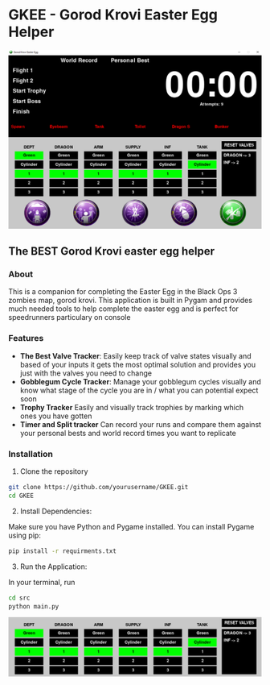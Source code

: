 # GKEE - Gorod Krovi Easter Egg Helper

![Gorod](/images/Gorod.png)

## **The BEST Gorod Krovi easter egg helper**
### About

This is a companion for completing the Easter Egg in the Black Ops 3 zombies map, gorod krovi. This application is built in Pygam and provides much needed tools to help complete the easter egg and is perfect for speedrunners particulary on console

###  Features
- **The Best Valve Tracker**: Easily keep track of valve states visually and based of your inputs it gets the most optimal solution and provides you just with the valves you need to change
- **Gobblegum Cycle Tracker**: Manage your gobblegum cycles visually and know what stage of the cycle you are in / what you can potential expect soon
- **Trophy Tracker** Easily and visually track trophies by marking which ones you have gotten
- **Timer and Split tracker** Can record your runs and compare them against your personal bests and world record times you want to replicate

### Installation
1. Clone the repository 
```bash
git clone https://github.com/yourusername/GKEE.git
cd GKEE
```

2. Install Dependencies:

Make sure you have Python and Pygame installed. You can install Pygame using pip:

```bash
pip install -r requirments.txt
```

3. Run the Application:

In your terminal, run
```bash
cd src
python main.py
```


![Valve](/images/Valve.png)
